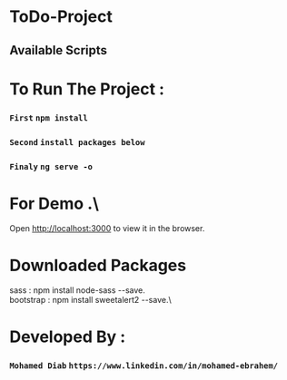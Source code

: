 # ToDo-Project


## Available Scripts

# To Run The Project :

### `First` `npm install`

### `Second` `install packages below`

### `Finaly` `ng serve -o`

# For Demo .\

Open [http://localhost:3000](http://localhost:4200) to view it in the browser.

# Downloaded Packages

sass             : npm install node-sass --save.\
bootstrap        : npm install sweetalert2 --save.\

# Developed By :

### `Mohamed Diab` `https://www.linkedin.com/in/mohamed-ebrahem/`